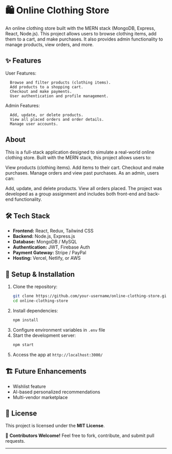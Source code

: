 # 🛍 Online Clothing Store  
An online clothing store built with the MERN stack (MongoDB, Express, React, Node.js). This project allows users to browse clothing items, add them to a cart, and make purchases. It also provides admin functionality to manage products, view orders, and more.

## ✨ Features  

   User Features:

      Browse and filter products (clothing items).
      Add products to a shopping cart.
      Checkout and make payments.
      User authentication and profile management.
      
   Admin Features:

      Add, update, or delete products.
      View all placed orders and order details.
      Manage user accounts.


## About
This is a full-stack application designed to simulate a real-world online clothing store. Built with the MERN stack, this project allows users to:

View products (clothing items).
Add items to their cart.
Checkout and make purchases.
Manage orders and view past purchases.
As an admin, users can:

Add, update, and delete products.
View all orders placed.
The project was developed as a group assignment and includes both front-end and back-end functionality.


## 🛠 Tech Stack  
- **Frontend:** React, Redux, Tailwind CSS  
- **Backend:** Node.js, Express.js  
- **Database:** MongoDB / MySQL  
- **Authentication:** JWT, Firebase Auth  
- **Payment Gateway:** Stripe / PayPal  
- **Hosting:** Vercel, Netlify, or AWS  

## 🚀 Setup & Installation  
1. Clone the repository:  
   ```bash
   git clone https://github.com/your-username/online-clothing-store.git
   cd online-clothing-store
   ```  
2. Install dependencies:  
   ```bash
   npm install
   ```  
3. Configure environment variables in `.env` file  
4. Start the development server:  
   ```bash
   npm start
   ```  
5. Access the app at `http://localhost:3000/`


## 🏗 Future Enhancements  
- Wishlist feature  
- AI-based personalized recommendations  
- Multi-vendor marketplace  

## 📜 License  
This project is licensed under the **MIT License**.

👥 **Contributors Welcome!** Feel free to fork, contribute, and submit pull requests.  

---
